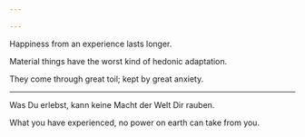 ```yaml
---
 
---
```


Happiness from an experience lasts longer. 

Material things have the worst kind of hedonic adaptation. 

They come through great toil; kept by great anxiety. 

---

Was Du erlebst, kann keine Macht der Welt Dir rauben. 

What you have experienced, no power on earth can take from you.
